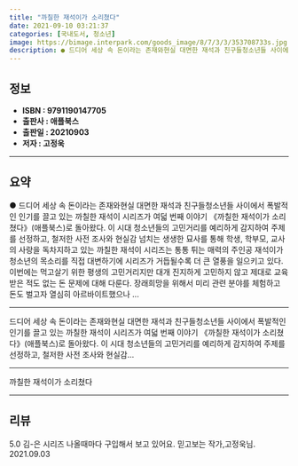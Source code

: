 ```yaml
---
title: "까칠한 재석이가 소리쳤다"
date: 2021-09-10 03:21:37
categories: [국내도서, 청소년]
image: https://bimage.interpark.com/goods_image/8/7/3/3/353708733s.jpg
description: ● 드디어 세상 속 돈이라는 존재와현실 대면한 재석과 친구들청소년들 사이에서 폭발적인 인기를 끌고 있는 까칠한 재석이 시리즈가 여덟 번째 이야기 《까칠한 재석이가 소리쳤다》(애플북스)로 돌아왔다. 이 시대 청소년들의 고민거리를 예리하게 감지하여 주제를 선정하고, 철저한 사전 조사와 현
---
```


## **정보**

- **ISBN : 9791190147705**
- **출판사 : 애플북스**
- **출판일 : 20210903**
- **저자 : 고정욱**

------



## **요약**

●  드디어 세상 속 돈이라는 존재와현실 대면한 재석과 친구들청소년들 사이에서 폭발적인 인기를 끌고 있는 까칠한 재석이 시리즈가 여덟 번째 이야기 《까칠한 재석이가 소리쳤다》(애플북스)로 돌아왔다. 이 시대 청소년들의 고민거리를 예리하게 감지하여 주제를 선정하고, 철저한 사전 조사와 현실감 넘치는 생생한 묘사를 통해 학생, 학부모, 교사의 사랑을 독차지하고 있는 까칠한 재석이 시리즈는 통통 튀는 매력의 주인공 재석이가 청소년의 목소리를 직접 대변하기에 시리즈가 거듭될수록 더 큰 열풍을 일으키고 있다. 이번에는 먹고살기 위한 평생의 고민거리지만 대개 진지하게 고민하지 않고 제대로 교육받은 적도 없는 돈 문제에 대해 다룬다. 장래희망을 위해서 미리 관련 분야를 체험하고 돈도 벌고자 열심히 아르바이트했으나 ...

------

드디어 세상 속 돈이라는 존재와현실 대면한 재석과 친구들청소년들 사이에서 폭발적인 인기를 끌고 있는 까칠한 재석이 시리즈가 여덟 번째 이야기 《까칠한 재석이가 소리쳤다》(애플북스)로 돌아왔다. 이 시대 청소년들의 고민거리를 예리하게 감지하여 주제를 선정하고, 철저한 사전 조사와 현실감... 

------


까칠한 재석이가 소리쳤다 

------


## **리뷰** 

5.0 김-은 시리즈 나올때마다 구입해서 보고 있어요. 믿고보는 작가,고정욱님.  2021.09.03 <br/>
